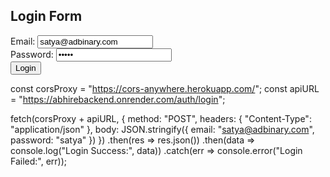 <!DOCTYPE html>
<html lang="en">
<head>
  <meta charset="UTF-8">
  <title>Login Page</title>
  <script src="https://cdn.jsdelivr.net/npm/axios/dist/axios.min.js"></script>
</head>
<body>
  <h2>Login Form</h2>
  <form id="loginForm">
    <label>Email: <input type="email" id="email" value="satya@adbinary.com" /></label><br>
    <label>Password: <input type="password" id="password" value="satya" /></label><br>
    <button type="submit">Login</button>
  </form>

  <script>
    const corsProxy = "https://cors-anywhere.herokuapp.com/";
    const apiURL = "https://abhirebackend.onrender.com/auth/login";

    document.getElementById('loginForm').addEventListener('submit', async function(e) {
      e.preventDefault();

      const email = document.getElementById("email").value;
      const password = document.getElementById("password").value;

      try {
        const response = await axios.post(corsProxy + apiURL, {
          email,
          password
        }, {
          headers: {
            "Content-Type": "application/json"
          }
        });

        console.log("✅ Login Success:", response.data);
        alert("Login successful. Token: " + response.data.token);

        // You can now store the token, redirect, or call another API
        // localStorage.setItem("token", response.data.token);
        // window.location.href = "/dashboard.html";

      } catch (error) {
        console.error("❌ Login Failed:", error);
        alert("Login failed: " + (error.response?.data?.message || error.message));
      }
    });
  </script>
  const corsProxy = "https://cors-anywhere.herokuapp.com/";
const apiURL = "https://abhirebackend.onrender.com/auth/login";

fetch(corsProxy + apiURL, {
  method: "POST",
  headers: {
    "Content-Type": "application/json"
  },
  body: JSON.stringify({
    email: "satya@adbinary.com",
    password: "satya"
  })
})
.then(res => res.json())
.then(data => console.log("Login Success:", data))
.catch(err => console.error("Login Failed:", err));

</body>
</html>
